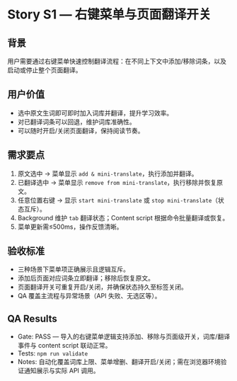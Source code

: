 # Story S1 — 右键菜单与页面翻译开关

## 背景
用户需要通过右键菜单快速控制翻译流程：在不同上下文中添加/移除词条，以及启动或停止整个页面翻译。

## 用户价值
- 选中原文生词即可即时加入词库并翻译，提升学习效率。
- 对已翻译词条可以回退，维护词库准确性。
- 可以随时开启/关闭页面翻译，保持阅读节奏。

## 需求要点
1. 原文选中 → 菜单显示 `add & mini-translate`，执行添加并翻译。
2. 已翻译选中 → 菜单显示 `remove from mini-translate`，执行移除并恢复原文。
3. 任意位置右键 → 显示 `start mini-translate` 或 `stop mini-translate`（状态互斥）。
4. Background 维护 `tab` 翻译状态；Content script 根据命令批量翻译或恢复。
5. 菜单更新需≤500ms，操作反馈清晰。

## 验收标准
- 三种场景下菜单项正确展示且逻辑互斥。
- 添加后页面对应词条立即翻译；移除后恢复原文。
- 页面翻译开关可重复开启/关闭，并确保状态持久至标签关闭。
- QA 覆盖主流程与异常场景（API 失败、无选区等）。

## QA Results
- Gate: PASS — 导入的右键菜单逻辑支持添加、移除与页面级开关，词库/翻译事件与 content script 联动正常。
- Tests: `npm run validate`
- Notes: 自动化覆盖词库上限、菜单增删、翻译开启/关闭；需在浏览器环境验证通知展示与实际 API 调用。
